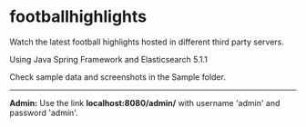 # footballhighlights
Watch the latest football highlights hosted in different third party servers.

Using Java Spring Framework and Elasticsearch 5.1.1

Check sample data and screenshots in the Sample folder.
<hr>
<b>Admin:</b>
Use the link <b>localhost:8080/admin/</b>
with username 'admin' and password 'admin'.
